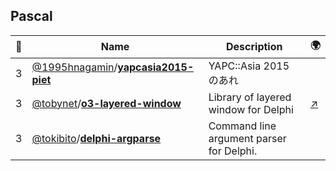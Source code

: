 ## Pascal 

|:star2: | Name | Description | 🌍|
|---|---|---|---|
|3|[@1995hnagamin](https://github.com/1995hnagamin)/[**yapcasia2015-piet**](https://github.com/1995hnagamin/yapcasia2015-piet)|YAPC::Asia 2015 のあれ||
|3|[@tobynet](https://github.com/tobynet)/[**o3-layered-window**](https://github.com/tobynet/o3-layered-window)|Library of layered window for Delphi|[:arrow_upper_right:](http://tobysoft.net/wiki/index.php?Delphi%2FO3LayeredWindow)|
|3|[@tokibito](https://github.com/tokibito)/[**delphi-argparse**](https://github.com/tokibito/delphi-argparse)|Command line argument parser for Delphi.||

